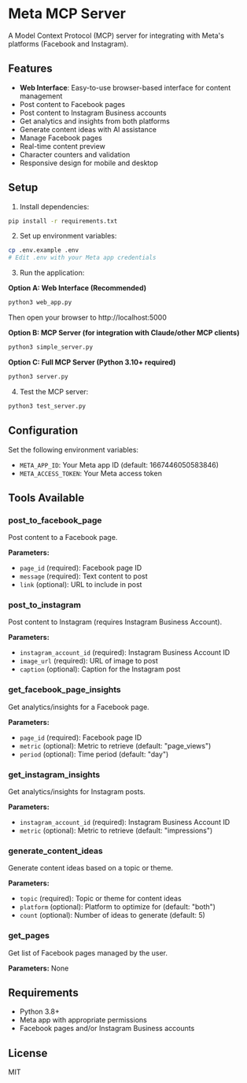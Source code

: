 # Meta MCP Server

A Model Context Protocol (MCP) server for integrating with Meta's platforms (Facebook and Instagram).

## Features

- **Web Interface**: Easy-to-use browser-based interface for content management
- Post content to Facebook pages
- Post content to Instagram Business accounts
- Get analytics and insights from both platforms
- Generate content ideas with AI assistance
- Manage Facebook pages
- Real-time content preview
- Character counters and validation
- Responsive design for mobile and desktop

## Setup

1. Install dependencies:
```bash
pip install -r requirements.txt
```

2. Set up environment variables:
```bash
cp .env.example .env
# Edit .env with your Meta app credentials
```

3. Run the application:

**Option A: Web Interface (Recommended)**
```bash
python3 web_app.py
```
Then open your browser to http://localhost:5000

**Option B: MCP Server (for integration with Claude/other MCP clients)**
```bash
python3 simple_server.py
```

**Option C: Full MCP Server (Python 3.10+ required)**
```bash
python3 server.py
```

4. Test the MCP server:
```bash
python3 test_server.py
```

## Configuration

Set the following environment variables:

- `META_APP_ID`: Your Meta app ID (default: 1667446050583846)
- `META_ACCESS_TOKEN`: Your Meta access token

## Tools Available

### post_to_facebook_page
Post content to a Facebook page.

**Parameters:**
- `page_id` (required): Facebook page ID
- `message` (required): Text content to post
- `link` (optional): URL to include in post

### post_to_instagram
Post content to Instagram (requires Instagram Business Account).

**Parameters:**
- `instagram_account_id` (required): Instagram Business Account ID
- `image_url` (required): URL of image to post
- `caption` (optional): Caption for the Instagram post

### get_facebook_page_insights
Get analytics/insights for a Facebook page.

**Parameters:**
- `page_id` (required): Facebook page ID
- `metric` (optional): Metric to retrieve (default: "page_views")
- `period` (optional): Time period (default: "day")

### get_instagram_insights
Get analytics/insights for Instagram posts.

**Parameters:**
- `instagram_account_id` (required): Instagram Business Account ID
- `metric` (optional): Metric to retrieve (default: "impressions")

### generate_content_ideas
Generate content ideas based on a topic or theme.

**Parameters:**
- `topic` (required): Topic or theme for content ideas
- `platform` (optional): Platform to optimize for (default: "both")
- `count` (optional): Number of ideas to generate (default: 5)

### get_pages
Get list of Facebook pages managed by the user.

**Parameters:** None

## Requirements

- Python 3.8+
- Meta app with appropriate permissions
- Facebook pages and/or Instagram Business accounts

## License

MIT